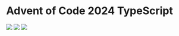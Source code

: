 # Advent of Code 2024 TypeScript

![](https://img.shields.io/badge/2024%20📅-orange) ![](https://img.shields.io/badge/Stars%20⭐-18-yellow) ![](https://img.shields.io/badge/Days%20completed-6-red)
